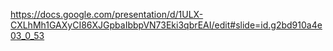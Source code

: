 https://docs.google.com/presentation/d/1ULX-CXLhMh1GAXyCI86XJGpbaIbbpVN73Eki3qbrEAI/edit#slide=id.g2bd910a4e03_0_53
